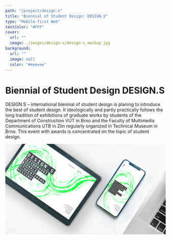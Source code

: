 ```yaml
---
path: "/project/design-s"
title: "Biennial of Student Design: DESIGN.S"
type: "Mobile-first Web"
textColor: "#FFF"
cover:
  url: ""
  image: ./images/design-s/design-s_mockup.jpg
background:
  url: ""
  image: null
  color: "#eeeeee"
---
```


# Biennial of Student Design DESIGN.S

DESIGN.S – international biennial of student design is planing to introduce the best of student design. It ideologically and partly practically follows the long tradition of exhibitions of graduate works by students of the Department of Construction VUT in Brno and the Faculty of Multimedia Communications UTB in Zlín regularly organized in Technical Museum in Brno. This event with awards is concentrated on the topic of student design.

<full-width color="#eeeeee">

  ![Screenshoty](./images/design-s/design-s_mockup.jpg)

</full-width>
